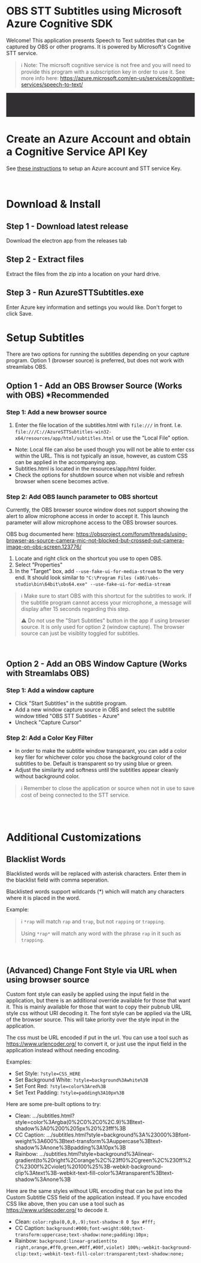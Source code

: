 # OBS STT Subtitles using Microsoft Azure Cognitive SDK

Welcome! This application presents Speech to Text subtitles that can be captured by OBS or other programs. It is powered by Microsoft's Cognitive STT service.

> :information_source: Note: The micrsoft cognitive service is not free and you will need to provide this program with a subscription key in order to use it. See more info here: https://azure.microsoft.com/en-us/services/cognitive-services/speech-to-text/

![subtitles](media/subs.gif)

# Create an Azure Account and obtain a Cognitive Service API Key

See [these instructions](docs/azure-setup.md) to setup an Azure account and STT service Key.

<br/>

# Download & Install

## Step 1 - Download latest release

Download the electron app from the releases tab

## Step 2 - Extract files

Extract the files from the zip into a location on your hard drive.

## Step 3 - Run AzureSTTSubtitles.exe

Enter Azure key information and settings you would like. Don't forget to click Save.

# Setup Subtitles

 There are two options for running the subtitles depending on your capture program. Option 1 (browser source) is preferred, but does not work with streamlabs OBS.

## Option 1 - Add an OBS Browser Source (Works with OBS) *Recommended

### Step 1: Add a new browser source
1. Enter the file location of the subtitles.html with `file:///` in front. I.e. `file:///C://AzureSTTSubtitles-win32-x64/resources/app/html/subtitles.html` or use the "Local File" option.
 - Note: Local file can also be used though you will not be able to enter css within the URL. This is not typically an issue, however, as custom CSS can be applied in the accompanying app.
 - Subtitles.html is located in the resources/app/html folder.
 - Check the options for shutdown source when not visible and refresh browser when scene becomes active.

### Step 2: Add OBS launch parameter to OBS shortcut
Currently, the OBS browser source window does not support showing the alert to allow microphone access in order to accept it. This launch parameter will allow microphone access to the OBS browser sources.

OBS bug documented here: https://obsproject.com/forum/threads/using-browser-as-source-camera-mic-not-blocked-but-crossed-out-camera-image-on-obs-screen.123776/

1. Locate and right click on the shortcut you use to open OBS. 
2. Select "Properties"
3. In the "Target" box, add `--use-fake-ui-for-media-stream` to the very end. It should look similar to `"C:\Program Files (x86)\obs-studio\bin\64bit\obs64.exe" --use-fake-ui-for-media-stream`

> :information_source: Make sure to start OBS with this shortcut for the subtitles to work. If the subtitle program cannot access your microphone, a message will display after 15 seconds regarding this step.
>
> :warning: Do not use the "Start Subtitles" button in the app if using browser source. It is only used for option 2 (window capture). The browser source can just be visiblity toggled for subtitles.

<br/>

## Option 2 - Add an OBS Window Capture (Works with Streamlabs OBS)

### Step 1: Add a window capture
- Click "Start Subtitles" in the subtitle program.
- Add a new window capture source in OBS and select the subtitle window titled "OBS STT Subtitles - Azure"
- Uncheck "Capture Cursor"

### Step 2: Add a Color Key Filter
- In order to make the subtitle window transparant, you can add a color key filer for whichever color you chose the background color of the subtitles to be. Default is transparent so try using blue or green.
- Adjust the similarity and softness until the subtitles appear cleanly without background color.

> :information_source: Remember to close the application or source when not in use to save cost of being connected to the STT service.

<br><br>
# Additional Customizations

## Blacklist Words

Blacklisted words will be replaced with asterisk characters. Enter them in the blacklist field with comma seperation.

Blacklisted words support wildcards (*) which will match any characters where it is placed in the word.

Example:
> :information_source: `*rap` will match `rap` and `trap`, but not `rapping` or `trapping`. 
>
>Using `*rap*` will match any word with the phrase `rap` in it such as `trapping`.

<br/>

## (Advanced) Change Font Style via URL when using browser source

Custom font style can easily be applied using the input field in the application, but there is an additional override available for those that want it. This is mainly available for those that want to copy their pubnub URL style css without URI decoding it.
The font style can be applied via the URL of the browser source. This will take priority over the style input in the application. 

The css must be URL encoded if put in the url. You can use a tool such as https://www.urlencoder.org/ to convert it, or just use the input field in the application instead without needing encoding. 

Examples:
 - Set Style: `?style=CSS_HERE`
 - Set Background White: `?style=background%3Awhite%3B`
 - Set Font Red: `?style=color%3Ared%3B`
 - Set Text Padding: `?style=padding%3A10px%3B`

Here are some pre-built options to try:

 - Clean: .../subtitles.html?style=color%3Argba(0%2C0%2C0%2C.9)%3Btext-shadow%3A0%200%205px%20%23fff%3B
 - CC Caption: .../subtitles.html?style=background%3A%23000%3Bfont-weight%3A600%3Btext-transform%3Auppercase%3Btext-shadow%3Anone%3Bpadding%3A10px%3B
 - Rainbow: .../subtitles.html?style=background%3Alinear-gradient(to%20right%2Corange%2C%23ff0%2Cgreen%2C%230ff%2C%2300f%2Cviolet)%20100%25%3B-webkit-background-clip%3Atext%3B-webkit-text-fill-color%3Atransparent%3Btext-shadow%3Anone%3B
 
 Here are the same styles without URL encoding that can be put into the Custom Subtitle CSS field of the application instead. If you have encoded CSS like above, then you can use a tool such as https://www.urldecoder.org/ to decode it.
 
 - Clean: `color:rgba(0,0,0,.9);text-shadow:0 0 5px #fff;`
 - CC Caption: `background:#000;font-weight:600;text-transform:uppercase;text-shadow:none;padding:10px;`
 - Rainbow: `background:linear-gradient(to right,orange,#ff0,green,#0ff,#00f,violet) 100%;-webkit-background-clip:text;-webkit-text-fill-color:transparent;text-shadow:none;`